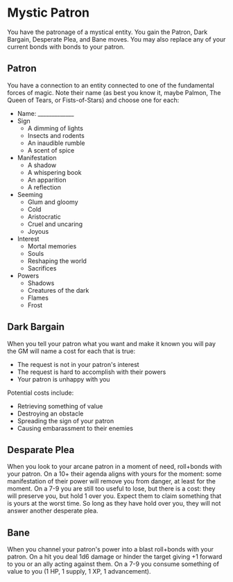 # Mystic Patron

You have the patronage of a mystical entity. You gain the Patron, Dark Bargain,
Desperate Plea, and Bane moves. You may also replace any of your current bonds
with bonds to your patron.

## Patron

You have a connection to an entity connected to one of the fundamental forces
of magic. Note their name (as best you know it, maybe Palmon, The Queen of
Tears, or Fists-of-Stars) and choose one for each:

* Name: _____________
* Sign
  * A dimming of lights
  * Insects and rodents
  * An inaudible rumble
  * A scent of spice
* Manifestation
  * A shadow
  * A whispering book
  * An apparition
  * A reflection
* Seeming
  * Glum and gloomy
  * Cold
  * Aristocratic
  * Cruel and uncaring
  * Joyous
* Interest
  * Mortal memories
  * Souls
  * Reshaping the world
  * Sacrifices
* Powers
  * Shadows
  * Creatures of the dark
  * Flames
  * Frost

## Dark Bargain

When you tell your patron what you want and make it known you will pay the GM
will name a cost for each that is true:

* The request is not in your patron's interest
* The request is hard to accomplish with their powers
* Your patron is unhappy with you

Potential costs include:

* Retrieving something of value
* Destroying an obstacle
* Spreading the sign of your patron
* Causing embarassment to their enemies

## Desparate Plea

When you look to your arcane patron in a moment of need, roll+bonds with your
patron. On a 10+ their agenda aligns with yours for the moment: some
manifestation of their power will remove you from danger, at least for the
moment. On a 7-9 you are still too useful to lose, but there is a cost: they
will preserve you, but hold 1 over you. Expect them to claim something that is
yours at the worst time. So long as they have hold over you, they will not
answer another desperate plea.

## Bane

When you channel your patron's power into a blast roll+bonds with your patron.
On a hit you deal 1d6 damage or hinder the target giving +1 forward to you or
an ally acting against them. On a 7-9 you consume something of value to you (1
HP, 1 supply, 1 XP, 1 advancement).
